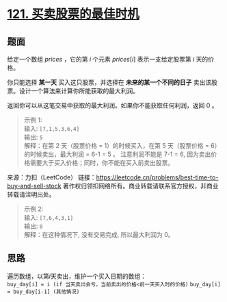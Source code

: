 ﻿# [121. 买卖股票的最佳时机](https://leetcode.cn/problems/best-time-to-buy-and-sell-stock)

## 题面

给定一个数组 $prices$ ，它的第 $i$ 个元素 $prices[i]$ 表示一支给定股票第 $i$ 天的价格。

你只能选择 **某一天** 买入这只股票，并选择在 **未来的某一个不同的日子** 卖出该股票。设计一个算法来计算你所能获取的最大利润。

返回你可以从这笔交易中获取的最大利润。如果你不能获取任何利润，返回 0 。


>示例 1:  
输入: `[7,1,5,3,6,4]`  
输出: `5`  
解释：在第 2 天（股票价格 = 1）的时候买入，在第 5 天（股票价格 = 6）的时候卖出，最大利润 = 6-1 = 5 。
     注意利润不能是 7-1 = 6, 因为卖出价格需要大于买入价格；同时，你不能在买入前卖出股票。

来源：力扣（LeetCode）
链接：https://leetcode.cn/problems/best-time-to-buy-and-sell-stock
著作权归领扣网络所有。商业转载请联系官方授权，非商业转载请注明出处。

>示例 2:  
输入: `[7,6,4,3,1]`  
输出: `0`  
解释：在这种情况下, 没有交易完成, 所以最大利润为 0。


## 思路
遍历数组，以第$i$天卖出，维护一个买入日期的数组：  
`buy_day[i] = i (if 当天卖出会亏，当前卖出的价格<前一天买入时的价格)`
`buy_day[i] = buy_day[i-1] (其他情况)`
